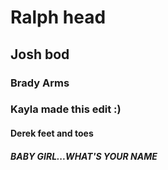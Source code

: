 # Ralph head
## Josh bod
### Brady Arms
### Kayla made this edit :)
#### Derek feet and toes
##### BABY GIRL...WHAT'S YOUR NAME
